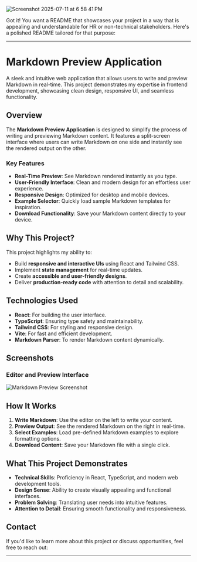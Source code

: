 ![Screenshot 2025-07-11 at 6 58 41 PM](https://github.com/user-attachments/assets/b3a6080a-09d3-491e-977a-d370afb4fdf5)

Got it! You want a README that showcases your project in a way that is appealing and understandable for HR or non-technical stakeholders. Here's a polished README tailored for that purpose:

---

# Markdown Preview Application

A sleek and intuitive web application that allows users to write and preview Markdown in real-time. This project demonstrates my expertise in frontend development, showcasing clean design, responsive UI, and seamless functionality.

## Overview

The **Markdown Preview Application** is designed to simplify the process of writing and previewing Markdown content. It features a split-screen interface where users can write Markdown on one side and instantly see the rendered output on the other.

### Key Features

- **Real-Time Preview**: See Markdown rendered instantly as you type.
- **User-Friendly Interface**: Clean and modern design for an effortless user experience.
- **Responsive Design**: Optimized for desktop and mobile devices.
- **Example Selector**: Quickly load sample Markdown templates for inspiration.
- **Download Functionality**: Save your Markdown content directly to your device.

## Why This Project?

This project highlights my ability to:

- Build **responsive and interactive UIs** using React and Tailwind CSS.
- Implement **state management** for real-time updates.
- Create **accessible and user-friendly designs**.
- Deliver **production-ready code** with attention to detail and scalability.

## Technologies Used

- **React**: For building the user interface.
- **TypeScript**: Ensuring type safety and maintainability.
- **Tailwind CSS**: For styling and responsive design.
- **Vite**: For fast and efficient development.
- **Markdown Parser**: To render Markdown content dynamically.

## Screenshots

### Editor and Preview Interface
![Markdown Preview Screenshot](https://via.placeholder.com/800x400)

## How It Works

1. **Write Markdown**: Use the editor on the left to write your content.
2. **Preview Output**: See the rendered Markdown on the right in real-time.
3. **Select Examples**: Load pre-defined Markdown examples to explore formatting options.
4. **Download Content**: Save your Markdown file with a single click.

## What This Project Demonstrates

- **Technical Skills**: Proficiency in React, TypeScript, and modern web development tools.
- **Design Sense**: Ability to create visually appealing and functional interfaces.
- **Problem Solving**: Translating user needs into intuitive features.
- **Attention to Detail**: Ensuring smooth functionality and responsiveness.

## Contact

If you'd like to learn more about this project or discuss opportunities, feel free to reach out:

---

